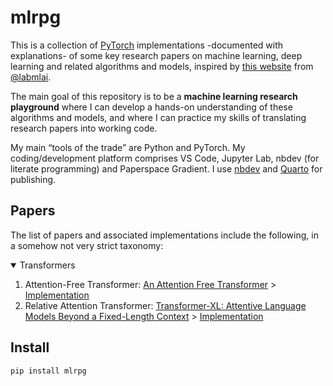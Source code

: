 # mlrpg


<!-- WARNING: THIS FILE WAS AUTOGENERATED! DO NOT EDIT! -->

This is a collection of [PyTorch](https://pytorch.org) implementations
-documented with explanations- of some key research papers on machine
learning, deep learning and related algorithms and models, inspired by
[this website](https://nn.labml.ai/index.html) from
[@labmlai](https://twitter.com/labmlai).

The main goal of this repository is to be a **machine learning research
playground** where I can develop a hands-on understanding of these
algorithms and models, and where I can practice my skills of translating
research papers into working code.

My main “tools of the trade” are Python and PyTorch. My
coding/development platform comprises VS Code, Jupyter Lab, nbdev (for
literate programming) and Paperspace Gradient. I use
[nbdev](https://nbdev.fast.a) and [Quarto](https://quarto.org/) for
publishing.

## Papers

The list of papers and associated implementations include the following,
in a somehow not very strict taxonomy:

<details open>
<summary>
Transformers
</summary>

1.  Attention-Free Transformer: [An Attention Free
    Transformer](https://arxiv.org/abs/2105.14103) \>
    [Implementation](transformers.mha.html)
2.  Relative Attention Transformer: [Transformer-XL: Attentive Language
    Models Beyond a Fixed-Length
    Context](https://arxiv.org/abs/1901.02860) \>
    [Implementation](transformers.relative_mha.html)

</details>

## Install

``` sh
pip install mlrpg
```
